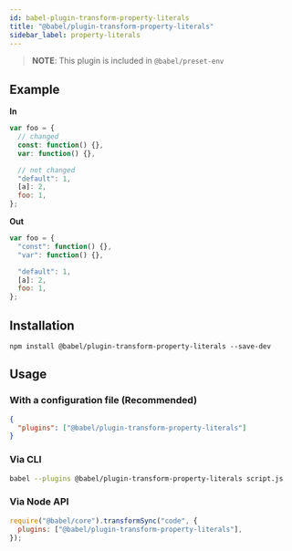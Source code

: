 ```yaml
---
id: babel-plugin-transform-property-literals
title: "@babel/plugin-transform-property-literals"
sidebar_label: property-literals
---
```


> **NOTE**: This plugin is included in `@babel/preset-env`

## Example

**In**

```js title="JavaScript"
var foo = {
  // changed
  const: function() {},
  var: function() {},

  // not changed
  "default": 1,
  [a]: 2,
  foo: 1,
};
```

**Out**

```js title="JavaScript"
var foo = {
  "const": function() {},
  "var": function() {},

  "default": 1,
  [a]: 2,
  foo: 1,
};
```

## Installation

```shell npm2yarn
npm install @babel/plugin-transform-property-literals --save-dev
```

## Usage

### With a configuration file (Recommended)

```json title="babel.config.json"
{
  "plugins": ["@babel/plugin-transform-property-literals"]
}
```

### Via CLI

```sh title="Shell"
babel --plugins @babel/plugin-transform-property-literals script.js
```

### Via Node API

```js title="JavaScript"
require("@babel/core").transformSync("code", {
  plugins: ["@babel/plugin-transform-property-literals"],
});
```
